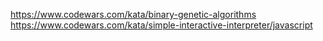 https://www.codewars.com/kata/binary-genetic-algorithms
https://www.codewars.com/kata/simple-interactive-interpreter/javascript
